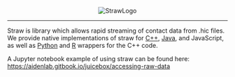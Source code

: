 <p align=center>
<img src="https://github.com/theaidenlab/straw/wiki/images/graphic_straw.png" alt="StrawLogo" align=center /> 
</p>

---
Straw is library which allows rapid streaming of contact data from .hic files. We provide native implementations of straw for [C++](CPP), [Java](Java), and JavaScript, as well as [Python](Python) and [R](R) wrappers for the C++ code.

A Jupyter notebook example of using straw can be found here: https://aidenlab.gitbook.io/juicebox/accessing-raw-data

